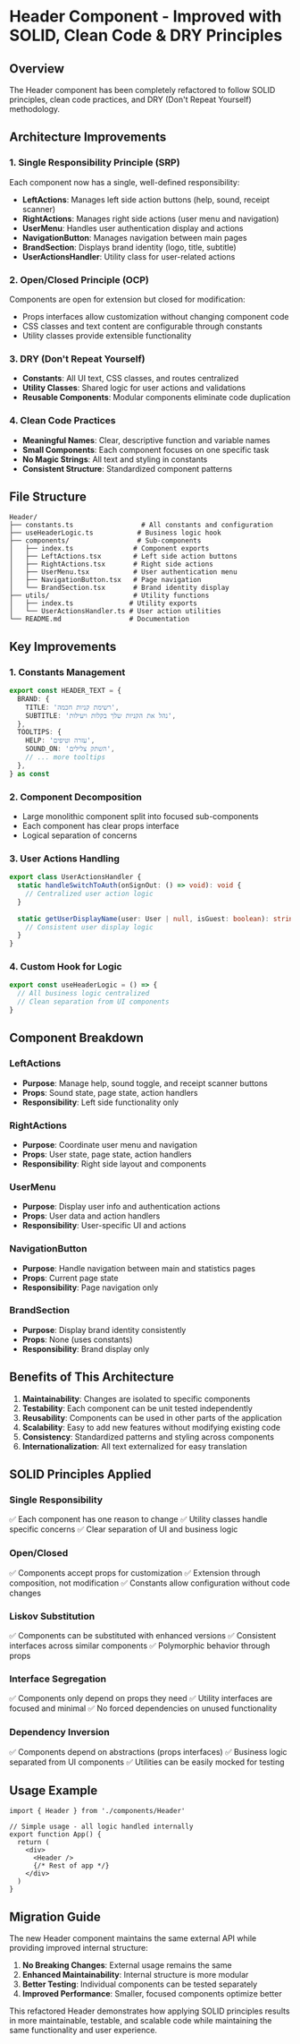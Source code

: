# Header Component - Improved with SOLID, Clean Code & DRY Principles

## Overview
The Header component has been completely refactored to follow SOLID principles, clean code practices, and DRY (Don't Repeat Yourself) methodology.

## Architecture Improvements

### 1. Single Responsibility Principle (SRP)
Each component now has a single, well-defined responsibility:

- **LeftActions**: Manages left side action buttons (help, sound, receipt scanner)
- **RightActions**: Manages right side actions (user menu and navigation)
- **UserMenu**: Handles user authentication display and actions
- **NavigationButton**: Manages navigation between main pages
- **BrandSection**: Displays brand identity (logo, title, subtitle)
- **UserActionsHandler**: Utility class for user-related actions

### 2. Open/Closed Principle (OCP)
Components are open for extension but closed for modification:
- Props interfaces allow customization without changing component code
- CSS classes and text content are configurable through constants
- Utility classes provide extensible functionality

### 3. DRY (Don't Repeat Yourself)
- **Constants**: All UI text, CSS classes, and routes centralized
- **Utility Classes**: Shared logic for user actions and validations
- **Reusable Components**: Modular components eliminate code duplication

### 4. Clean Code Practices
- **Meaningful Names**: Clear, descriptive function and variable names
- **Small Components**: Each component focuses on one specific task
- **No Magic Strings**: All text and styling in constants
- **Consistent Structure**: Standardized component patterns

## File Structure

```
Header/
├── constants.ts                 # All constants and configuration
├── useHeaderLogic.ts           # Business logic hook
├── components/                 # Sub-components
│   ├── index.ts               # Component exports
│   ├── LeftActions.tsx        # Left side action buttons
│   ├── RightActions.tsx       # Right side actions
│   ├── UserMenu.tsx           # User authentication menu
│   ├── NavigationButton.tsx   # Page navigation
│   └── BrandSection.tsx       # Brand identity display
├── utils/                     # Utility functions
│   ├── index.ts              # Utility exports
│   └── UserActionsHandler.ts # User action utilities
└── README.md                 # Documentation
```

## Key Improvements

### 1. Constants Management
```typescript
export const HEADER_TEXT = {
  BRAND: {
    TITLE: 'רשימת קניות חכמה',
    SUBTITLE: 'נהל את הקניות שלך בקלות ויעילות',
  },
  TOOLTIPS: {
    HELP: 'עזרה וטיפים',
    SOUND_ON: 'השתק צלילים',
    // ... more tooltips
  },
} as const
```

### 2. Component Decomposition
- Large monolithic component split into focused sub-components
- Each component has clear props interface
- Logical separation of concerns

### 3. User Actions Handling
```typescript
export class UserActionsHandler {
  static handleSwitchToAuth(onSignOut: () => void): void {
    // Centralized user action logic
  }
  
  static getUserDisplayName(user: User | null, isGuest: boolean): string {
    // Consistent user display logic
  }
}
```

### 4. Custom Hook for Logic
```typescript
export const useHeaderLogic = () => {
  // All business logic centralized
  // Clean separation from UI components
}
```

## Component Breakdown

### LeftActions
- **Purpose**: Manage help, sound toggle, and receipt scanner buttons
- **Props**: Sound state, page state, action handlers
- **Responsibility**: Left side functionality only

### RightActions
- **Purpose**: Coordinate user menu and navigation
- **Props**: User state, page state, action handlers
- **Responsibility**: Right side layout and components

### UserMenu
- **Purpose**: Display user info and authentication actions
- **Props**: User data and action handlers
- **Responsibility**: User-specific UI and actions

### NavigationButton
- **Purpose**: Handle navigation between main and statistics pages
- **Props**: Current page state
- **Responsibility**: Page navigation only

### BrandSection
- **Purpose**: Display brand identity consistently
- **Props**: None (uses constants)
- **Responsibility**: Brand display only

## Benefits of This Architecture

1. **Maintainability**: Changes are isolated to specific components
2. **Testability**: Each component can be unit tested independently
3. **Reusability**: Components can be used in other parts of the application
4. **Scalability**: Easy to add new features without modifying existing code
5. **Consistency**: Standardized patterns and styling across components
6. **Internationalization**: All text externalized for easy translation

## SOLID Principles Applied

### Single Responsibility
✅ Each component has one reason to change
✅ Utility classes handle specific concerns
✅ Clear separation of UI and business logic

### Open/Closed
✅ Components accept props for customization
✅ Extension through composition, not modification
✅ Constants allow configuration without code changes

### Liskov Substitution
✅ Components can be substituted with enhanced versions
✅ Consistent interfaces across similar components
✅ Polymorphic behavior through props

### Interface Segregation
✅ Components only depend on props they need
✅ Utility interfaces are focused and minimal
✅ No forced dependencies on unused functionality

### Dependency Inversion
✅ Components depend on abstractions (props interfaces)
✅ Business logic separated from UI components
✅ Utilities can be easily mocked for testing

## Usage Example

```tsx
import { Header } from './components/Header'

// Simple usage - all logic handled internally
export function App() {
  return (
    <div>
      <Header />
      {/* Rest of app */}
    </div>
  )
}
```

## Migration Guide

The new Header component maintains the same external API while providing improved internal structure:

1. **No Breaking Changes**: External usage remains the same
2. **Enhanced Maintainability**: Internal structure is more modular
3. **Better Testing**: Individual components can be tested separately
4. **Improved Performance**: Smaller, focused components optimize better

This refactored Header demonstrates how applying SOLID principles results in more maintainable, testable, and scalable code while maintaining the same functionality and user experience.
